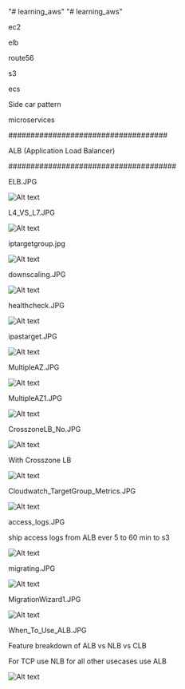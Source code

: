 "# learning_aws" 
"# learning_aws" 

ec2

elb

route56

s3

ecs


Side car pattern

microservices

####################################

ALB (Application Load Balancer)

######################################

ELB.JPG

![Alt text](ELB.JPG?raw=true "ELB")

L4_VS_L7.JPG

![Alt text](L4_VS_L7.JPG?raw=true "L4_VS_L7")

iptargetgroup.jpg

![Alt text](iptargetgroup.JPG?raw=true "iptargetgroup")


downscaling.JPG

![Alt text](downscaling.JPG?raw=true "downscaling")

healthcheck.JPG

![Alt text](healthcheck.JPG?raw=true "healthcheck")

ipastarget.JPG

![Alt text](ipastarget.JPG?raw=true "ipastarget")


MultipleAZ.JPG

![Alt text](MultipleAZ.JPG?raw=true "MultipleAZ")

MultipleAZ1.JPG

![Alt text](MultipleAZ1.JPG?raw=true "MultipleAZ1")


CrosszoneLB_No.JPG

![Alt text](CrosszoneLB_No.JPG?raw=true "CrosszoneLB_No")


With Crosszone LB

![Alt text](CrosszoneLB_Yes.JPG?raw=true "CrosszoneLB_Yes")

Cloudwatch_TargetGroup_Metrics.JPG

![Alt text](Cloudwatch_TargetGroup_Metrics.JPG?raw=true "Cloudwatch_TargetGroup_Metrics")


access_logs.JPG

ship access logs from ALB ever 5 to 60 min to s3

![Alt text](access_logs.JPG?raw=true "access_logs")


migrating.JPG

![Alt text](migrating.JPG?raw=true "migrating")

MigrationWizard1.JPG

![Alt text](MigrationWizard1.JPG?raw=true "MigrationWizard1")


When_To_Use_ALB.JPG

Feature breakdown of ALB vs NLB vs CLB

For TCP use NLB for all other usecases use ALB

![Alt text](When_To_Use_ALB.JPG?raw=true "When_To_Use_ALB")


